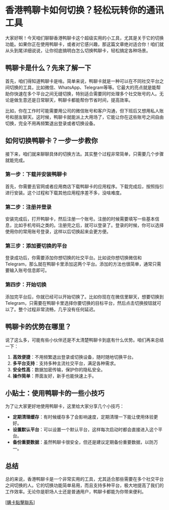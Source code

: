 # 香港鸭聊卡如何切换？轻松玩转你的通讯工具

大家好啊！今天咱们聊聊香港鸭聊卡这个超级实用的小工具，尤其是关于它的切换功能。如果你正在使用鸭聊卡，或者对它感兴趣，那这篇文章绝对适合你！咱们就从头到尾详细说说，让你彻底搞明白怎么切换鸭聊卡，轻松搞定各种场景。

## 鸭聊卡是什么？先来了解一下

首先，咱们得知道鸭聊卡是啥。简单来说，鸭聊卡就是一种可以在不同社交平台之间切换的工具，比如微信、WhatsApp、Telegram等等。它最大的亮点就是能帮助你快速在多个平台之间无缝切换，特别适合需要同时处理多个社交账号的人。无论是做生意还是日常聊天，鸭聊卡都能帮你节省时间，提高效率。

比如，你在工作时可能需要用公司的微信账号和客户沟通，但下班后又想用私人账号和朋友聊天。这时候，鸭聊卡就能派上大用场了，它能让你在这些账号之间自由切换，完全不用再频繁退出登录或者切换设备。

## 如何切换鸭聊卡？一步一步教你

接下来，咱们就来聊聊具体的切换方法。其实整个过程非常简单，只需要几个步骤就能完成。

### 第一步：下载并安装鸭聊卡

首先，你需要去官网或者应用商店下载鸭聊卡的应用程序。下载完成后，按照指引进行安装。这个过程和下载其他应用程序差不多，没啥难度。

### 第二步：注册并登录

安装完成后，打开鸭聊卡，然后注册一个账号。注册的时候需要填写一些基本信息，比如手机号码之类的。注册完之后，就可以登录了。登录的时候，你可以选择使用你的常用账号登录，这样以后切换起来会更方便。

### 第三步：添加要切换的平台

登录成功后，你需要添加你想切换的社交平台。比如说你想切换微信和Telegram，那么就在鸭聊卡里添加这两个平台。添加的方法也很简单，通常只需要输入账号信息即可。

### 第四步：开始切换

添加完平台后，你就已经可以开始切换了。比如你现在在微信里聊天，想要切换到Telegram，只需要在鸭聊卡里选择你要切换的目标平台，然后点击切换按钮就可以了。整个过程非常流畅，几乎没有任何延迟。

## 鸭聊卡的优势在哪里？

说了这么多，可能有些小伙伴还是不太清楚鸭聊卡到底有什么优势。咱们再来总结一下：

1. **高效便捷**：不用频繁退出登录或切换设备，随时随地切换平台。
2. **多平台支持**：支持多种主流社交平台，满足各种需求。
3. **安全性高**：数据加密传输，保护你的隐私安全。
4. **操作简单**：界面友好，新手也能快速上手。

## 小贴士：使用鸭聊卡的一些小技巧

为了让大家更好地使用鸭聊卡，这里给大家分享几个小技巧：

- **定期清理缓存**：有时候缓存多了会影响速度，定期清理一下能让使用体验更好。
- **设置默认平台**：可以设置一个默认平台，这样每次启动时都会直接进入这个平台。
- **备份重要数据**：虽然鸭聊卡很安全，但还是建议定期备份重要数据，以防万一。

## 总结

总的来说，香港鸭聊卡是一个非常实用的工具，尤其适合那些需要在多个社交平台之间切换的人。它的切换功能简单易用，而且支持多种平台，极大地提高了我们的工作效率。无论你是职场人士还是普通用户，鸭聊卡都能为你带来便利。

[[購卡點擊聯系](https://t.me/s/SXDXQF)]
